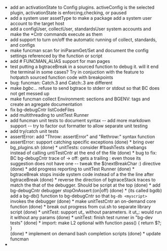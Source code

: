 
* add an activationState to Config plugins. activeConfig is the selected plugin, activationState is enforcing,checking, or paused
* add a system user assetType to make a package add a system user account to the target host
* add a configUser, collectUser, standardsUser system accounts and make the *Cntr commands execute as them   
* add support to turn on/off the automatic running of collect, standards, and configs
* make funcman scan for iniParamGet/Set and document the config settings referenced by the function or script
* add # FUNCMAN_ALIAS <name> support for man pages
* test putting a bgtraceBreak in a sourced function to debug it. will it end the terminal in some cases? Try in conjuction with the feature to hotpatch sourced function code with breakpoints
* bug: funcman: Catch.3 and Catch:.3 are different
* make _bgbc_... refuse to send bgtrace to stderr or stdout so that BC does not get messed up
* make funcman collect Environment: sections and BGENV: tags and create an agregate documentation
* fix bg-debugCntr listCodeFiles
* add multithreading to unitTest Runner
* add funcman unit tests to document syntax -- add more markdown support -- try to factor out formatter to allow separate unit testing
* add try/catch unit tests
* assertError: add "Throw: assertError" and "Rethrow:" syntax function
* assertError: support catching specific exceptions
(done) * bring over bg_plugins.sh
(done) * unitTests: consider #!bashTests shebangs instead of calling untiTestCntr at the end of the file
(done) * bug to fix: BC bg-debugCntr trace of<tab> -> off: gets a trailing : even those its suggestion does not have one -- tweak the $(nextBreakChar :) directive
(done) * add progress reporting to unitTest Runner
(done) * bgtraceBreak stops inside system code instead of a the the line after bgtraceBreak
(done) * reverse the direction of bgtraceStack traces to match the that of the debugger. Should be script at the top
(done) * add bg-debugCntr debugger stopOnAssert:(on|off)
(done) * (its called bgdb) add a bg-db() function to bg-debugCntr so that `bg-db <myscript>` invokes the debugger
(done) * make unitTestCntr an on-demand core function
(done) * break out progress from cui.sh to separate library script
(done) * unitTest: support ut_<func> without parameters. it ut_<func>: would run it without any params
(done) * unitTest: finish test runner in "bg-dev tests"
(done) * import: make L2 optional with function pass() { return $?; }   
(done) * implement on demand bash completion scripts
(done) * update funcman
*
